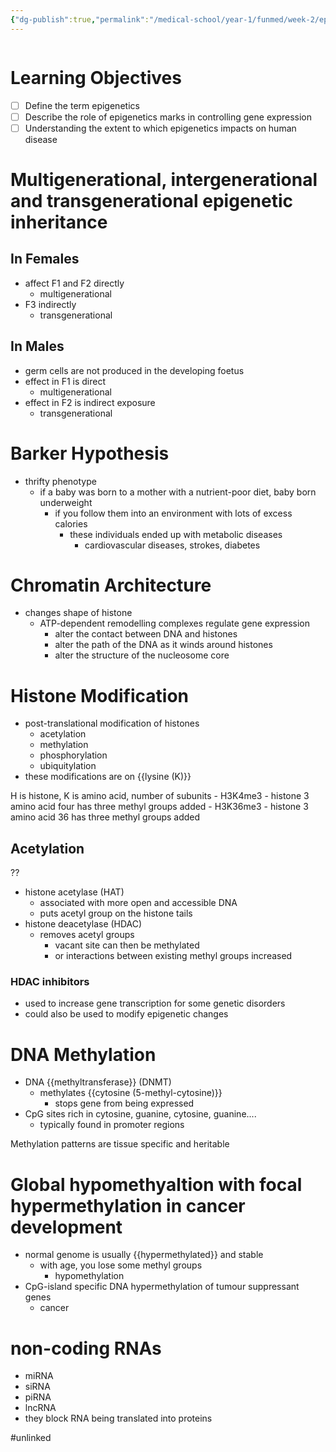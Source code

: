 ```yaml
---
{"dg-publish":true,"permalink":"/medical-school/year-1/funmed/week-2/epigenetics/","tags":["funmed"]}
---
```


```table-of-contents
```
# Learning Objectives
- [ ] Define the term epigenetics
- [ ] Describe the role of epigenetics marks in controlling gene expression
- [ ] Understanding the extent to which epigenetics impacts on human disease
# Multigenerational, intergenerational and transgenerational epigenetic inheritance
## In Females
- affect F1 and F2 directly
	- multigenerational
- F3 indirectly
	- transgenerational
## In Males
- germ cells are not produced in the developing foetus
- effect in F1 is direct
	- multigenerational
- effect in F2 is indirect exposure
	- transgenerational

# Barker Hypothesis
- thrifty phenotype
	- if a baby was born to a mother with a nutrient-poor diet, baby born underweight
		- if you follow them into an environment with lots of excess calories
			- these individuals ended up with metabolic diseases
				- cardiovascular diseases, strokes, diabetes

# Chromatin Architecture
- changes shape of histone
	- ATP-dependent remodelling complexes regulate gene expression
		- alter the contact between DNA and histones
		- alter the path of the DNA as it winds around histones
		- alter the structure of the nucleosome core

# Histone Modification
- post-translational modification of histones
	- acetylation
	- methylation
	- phosphorylation
	- ubiquitylation
- these modifications are on {{lysine (K)}}

H is histone, K is amino acid, number of subunits
	- H3K4me3 - histone 3 amino acid four has three methyl groups added
	- H3K36me3 - histone 3 amino acid 36 has three methyl groups added

## Acetylation
??
- histone acetylase (HAT)
	- associated with more open and accessible DNA
	- puts acetyl group on the histone tails
- histone deacetylase (HDAC)
	- removes acetyl groups
		- vacant site can then be methylated
		- or interactions between existing methyl groups increased

### HDAC inhibitors
- used to increase gene transcription for some genetic disorders
- could also be used to modify epigenetic changes

# DNA Methylation
- DNA {{methyltransferase}} (DNMT)
	- methylates {{cytosine (5-methyl-cytosine)}}
		- stops gene from being expressed
- CpG sites rich in cytosine, guanine, cytosine, guanine....
	- typically found in promoter regions

Methylation patterns are tissue specific and heritable

# Global hypomethyaltion with focal hypermethylation in cancer development
- normal genome is usually {{hypermethylated}} and stable
	- with age, you lose some methyl groups
		- hypomethylation
- CpG-island specific DNA hypermethylation of tumour suppressant genes
	- cancer

# non-coding RNAs
- miRNA
- siRNA
- piRNA
- lncRNA
- they block RNA being translated into proteins

#unlinked 